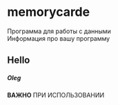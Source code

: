 # memorycarde
Программа для работы с данными<br>
Информация про вашу программу
<h2>Hello</h2>
<h5>Oleg</h5>
<b>ВАЖНО</b>
ПРИ ИСПОЛЬЗОВАНИИ 
